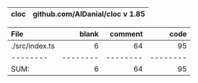 cloc|github.com/AlDanial/cloc v 1.85
--- | ---

File|blank|comment|code
:-------|-------:|-------:|-------:
./src/index.ts|6|64|95
--------|--------|--------|--------
SUM:|6|64|95
